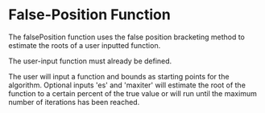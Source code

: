 # False-Position Function

The falsePosition function uses the false position bracketing method
to estimate the roots of a user inputted function. 

   The user-input function must already be defined.
   
   The user will input a function and bounds as starting points for the
   algorithm. Optional inputs 'es' and 'maxiter' will estimate the root of
   the function to a certain percent of the true value or will run until
   the maximum number of iterations has been reached. 
